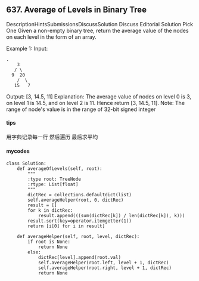 ## 637. Average of Levels in Binary Tree
DescriptionHintsSubmissionsDiscussSolution
Discuss   Editorial Solution Pick One
Given a non-empty binary tree, return the average value of the nodes on each level in the form of an array.

Example 1:
Input:

```
.
    3
   / \
  9  20
    /  \
   15   7
```

Output: [3, 14.5, 11]
Explanation:
The average value of nodes on level 0 is 3,  on level 1 is 14.5, and on level 2 is 11. Hence return [3, 14.5, 11].
Note:
The range of node's value is in the range of 32-bit signed integer

#### tips
用字典记录每一行 然后遍历 最后求平均

#### mycodes


```
class Solution:
    def averageOfLevels(self, root):
        """
        :type root: TreeNode
        :rtype: List[float]
        """
        dictRec = collections.defaultdict(list)
        self.averageHelper(root, 0, dictRec)
        result = []
        for k in dictRec:
            result.append(((sum(dictRec[k]) / len(dictRec[k]), k)))
        result.sort(key=operator.itemgetter(1))
        return [i[0] for i in result]

    def averageHelper(self, root, level, dictRec):
        if root is None:
            return None
        else:
            dictRec[level].append(root.val)
            self.averageHelper(root.left, level + 1, dictRec)
            self.averageHelper(root.right, level + 1, dictRec)
            return None
```
